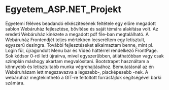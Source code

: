 # Egyetem_ASP.NET_Projekt
Egyetemi féléves beadandó elkészítésének feltétele egy előre megadott sablon Webáruház fejlesztése, bővítése és saját témára alakítása volt. Az eredeti Webáruház kinézete a megadott pdf file-ban megtalálható. A Webáruház Frontendjét teljes mértékben lecseréltem egy letisztult, egyszerű desingra. További fejlesztéseket alkalmaztam benne, mint pl. Login fül, újragondolt Menu bar és Videó háttérrel rendelkező FrontPage. Sok kódsor 0-ról lett újraírva, mivel egyszerűbben, átláthatóbban vagy csak szimplán máshogy akartam megvalósítani. Bootstrapet használtam a könnyebb és letisztultabb munka végrehajtásához. Bemutatásnál az én Webáruházam lett megszavazva a legszebb-, piacképesebb -nek. A webáruház megtekinthető a GIT-re feltöltött forrásfájlok segítségével bárki számára.
